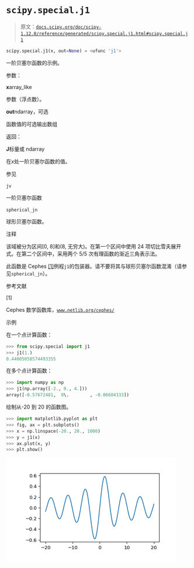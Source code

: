 # `scipy.special.j1`

> 原文：[`docs.scipy.org/doc/scipy-1.12.0/reference/generated/scipy.special.j1.html#scipy.special.j1`](https://docs.scipy.org/doc/scipy-1.12.0/reference/generated/scipy.special.j1.html#scipy.special.j1)

```py
scipy.special.j1(x, out=None) = <ufunc 'j1'>
```

一阶贝塞尔函数的示例。

参数：

**x**array_like

参数（浮点数）。

**out**ndarray，可选

函数值的可选输出数组

返回：

**J**标量或 ndarray

在*x*处一阶贝塞尔函数的值。

参见

`jv`

一阶贝塞尔函数

`spherical_jn`

球形贝塞尔函数。

注释

该域被分为区间[0, 8]和(8, 无穷大)。在第一个区间中使用 24 项切比雪夫展开式。在第二个区间中，采用两个 5/5 次有理函数的渐近三角表示法。

此函数是 Cephes [[1]](#rb795ffd01893-1)例程`j1`的包装器。请不要将其与球形贝塞尔函数混淆（请参见`spherical_jn`）。

参考文献

[1]

Cephes 数学函数库，[`www.netlib.org/cephes/`](http://www.netlib.org/cephes/)

示例

在一个点计算函数：

```py
>>> from scipy.special import j1
>>> j1(1.)
0.44005058574493355 
```

在多个点计算函数：

```py
>>> import numpy as np
>>> j1(np.array([-2., 0., 4.]))
array([-0.57672481,  0\.        , -0.06604333]) 
```

绘制从-20 到 20 的函数图。

```py
>>> import matplotlib.pyplot as plt
>>> fig, ax = plt.subplots()
>>> x = np.linspace(-20., 20., 1000)
>>> y = j1(x)
>>> ax.plot(x, y)
>>> plt.show() 
```

![../../_images/scipy-special-j1-1.png](img/f4e2ccbcedd15bfd10dee3d03db16c4d.png)
